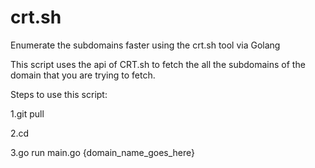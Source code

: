 # crt.sh
Enumerate the subdomains faster using the crt.sh tool via Golang

This script uses the api of CRT.sh to fetch the all the subdomains of the domain that you are trying to fetch.


Steps to use this script:

1.git pull

2.cd

3.go run main.go {domain_name_goes_here}
